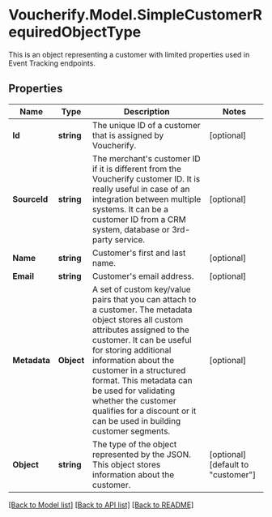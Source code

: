 # Voucherify.Model.SimpleCustomerRequiredObjectType
This is an object representing a customer with limited properties used in Event Tracking endpoints.

## Properties

Name | Type | Description | Notes
------------ | ------------- | ------------- | -------------
**Id** | **string** | The unique ID of a customer that is assigned by Voucherify. | [optional] 
**SourceId** | **string** | The merchant&#39;s customer ID if it is different from the Voucherify customer ID. It is really useful in case of an integration between multiple systems. It can be a customer ID from a CRM system, database or 3rd-party service. | [optional] 
**Name** | **string** | Customer&#39;s first and last name. | [optional] 
**Email** | **string** | Customer&#39;s email address. | [optional] 
**Metadata** | **Object** | A set of custom key/value pairs that you can attach to a customer. The metadata object stores all custom attributes assigned to the customer. It can be useful for storing additional information about the customer in a structured format. This metadata can be used for validating whether the customer qualifies for a discount or it can be used in building customer segments.  | [optional] 
**Object** | **string** | The type of the object represented by the JSON. This object stores information about the customer. | [optional] [default to "customer"]

[[Back to Model list]](../README.md#documentation-for-models) [[Back to API list]](../README.md#documentation-for-api-endpoints) [[Back to README]](../README.md)

